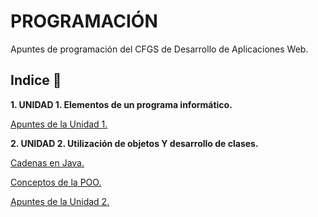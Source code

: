 # PROGRAMACIÓN

Apuntes de programación del CFGS de Desarrollo de Aplicaciones Web.

## Indice 🚀

**1. UNIDAD 1. Elementos de un programa informático.**

  [Apuntes de la Unidad 1.](Tema1/Apuntes.md)


**2. UNIDAD 2. Utilización de objetos Y desarrollo de clases.**
  
  [Cadenas en Java.](Tema2/Strings.md)

  [Conceptos de la POO.](Tema2/conceptosPOO.md)
 
  [Apuntes de la Unidad 2.](Tema2/Apuntes.md)
 
  